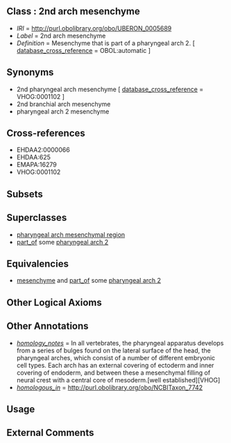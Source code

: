 
## Class : 2nd arch mesenchyme

 * *IRI* = http://purl.obolibrary.org/obo/UBERON_0005689
 * *Label* = 2nd arch mesenchyme
 * *Definition* = Mesenchyme that is part of a pharyngeal arch 2. [ [database_cross_reference](../../ef/oboInOwl#hasDbXref.md) = OBOL:automatic ]

## Synonyms

 * 2nd pharyngeal arch mesenchyme [ [database_cross_reference](../../ef/oboInOwl#hasDbXref.md) = VHOG:0001102 ]
 * 2nd branchial arch mesenchyme
 * pharyngeal arch 2 mesenchyme

## Cross-references

 * EHDAA2:0000066
 * EHDAA:625
 * EMAPA:16279
 * VHOG:0001102

## Subsets


## Superclasses

 * [pharyngeal arch mesenchymal region](../../UBERON/94/UBERON_0009494.md)
 * [part_of](../../BFO/50/BFO_0000050.md) some [pharyngeal arch 2](../../UBERON/66/UBERON_0003066.md)

## Equivalencies

 * [mesenchyme](../../UBERON/04/UBERON_0003104.md) and [part_of](../../BFO/50/BFO_0000050.md) some [pharyngeal arch 2](../../UBERON/66/UBERON_0003066.md)

## Other Logical Axioms


## Other Annotations

 * *[homology_notes](../../UBPROP/03/UBPROP_0000003.md)* = In all vertebrates, the pharyngeal apparatus develops from a series of bulges found on the lateral surface of the head, the pharyngeal arches, which consist of a number of different embryonic cell types. Each arch has an external covering of ectoderm and inner covering of endoderm, and between these a mesenchymal filling of neural crest with a central core of mesoderm.[well established][VHOG]
 * *[homologous_in](../../core#homologous/in/core#homologous_in.md)* = http://purl.obolibrary.org/obo/NCBITaxon_7742

## Usage


## External Comments


